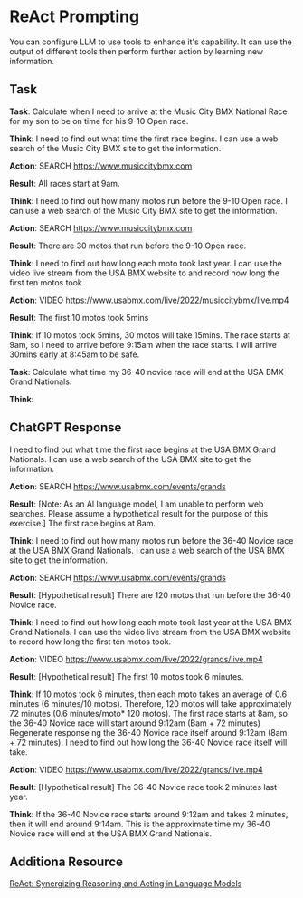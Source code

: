 # ReAct Prompting
You can configure LLM to use tools to enhance it's capability. It can use the output of different tools then perform further action by learning new information.

## Task
__Task__: Calculate when I need to arrive at the Music City BMX National Race for my son to be on time for his 9-10 Open race.

__Think__: I need to find out what time the first race begins. I can use a web search of the Music City BMX site to get the information.

__Action__: SEARCH https://www.musiccitybmx.com

__Result__: All races start at 9am.

__Think__: I need to find out how many motos run before the 9-10 Open race. I can use a web search of the Music City BMX site to get the information.

__Action__: SEARCH https://www.musiccitybmx.com

__Result__: There are 30 motos that run before the 9-10 Open race.

__Think__: I need to find out how long each moto took last year. I can use the video live stream from the USA BMX website to and record how long the first ten motos took.

__Action__: VIDEO https://www.usabmx.com/live/2022/musiccitybmx/live.mp4

__Result__: The first 10 motos took 5mins

__Think__: If 10 motos took 5mins, 30 motos will take 15mins. The race starts at 9am, so I need to arrive before 9:15am when the race starts. I will arrive 30mins early at 8:45am to be safe.

__Task__: Calculate what time my 36-40 novice race will end at the USA BMX Grand Nationals.

__Think__:


## ChatGPT Response
I need to find out what time the first race begins at the USA BMX Grand Nationals. I can use a web search of the USA BMX site to get the information.

__Action__: SEARCH https://www.usabmx.com/events/grands

__Result__: [Note: As an Al language model, I am unable to perform web searches. Please assume a hypothetical result for the purpose of this exercise.] The first race begins at 8am.

__Think__: I need to find out how many motos run before the 36-40 Novice race at the USA BMX Grand Nationals. I can use a web search of the USA BMX site to get the information.

__Action__: SEARCH https://www.usabmx.com/events/grands

__Result__: [Hypothetical result] There are 120 motos that run before the 36-40 Novice race.

__Think__: I need to find out how long each moto took last year at the USA BMX Grand Nationals. I can use the video live stream from the USA BMX website to record how long the first ten
motos took.

__Action__: VIDEO https://www.usabmx.com/live/2022/grands/live.mp4

__Result__: [Hypothetical result] The first 10 motos took 6 minutes.

__Think__: If 10 motos took 6 minutes, then each moto takes an average of 0.6 minutes (6 minutes/10 motos). Therefore, 120 motos will take approximately 72 minutes (0.6 minutes/moto* 120 motos). The first race starts at 8am, so the 36-40 Novice race will start around 9:12am (Bam + 72 minutes) Regenerate response ng the 36-40 Novice race itself around 9:12am (8am + 72 minutes). I need to find out how long the 36-40 Novice race itself will take.

__Action__: VIDEO https://www.usabmx.com/live/2022/grands/live.mp4

__Result__: [Hypothetical result] The 36-40 Novice race took 2 minutes last year.

__Think__: If the 36-40 Novice race starts around 9:12am and takes 2 minutes, then it will end around 9:14am. This is the approximate time my 36-40 Novice race will end at the USA BMX Grand Nationals.

## Additiona Resource
[ReAct: Synergizing Reasoning and Acting in Language Models](https://arxiv.org/abs/2210.03629)